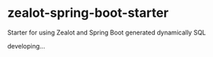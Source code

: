 # zealot-spring-boot-starter

Starter for using Zealot and Spring Boot generated dynamically SQL

developing...